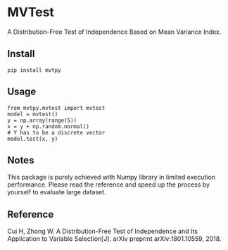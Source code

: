 # MVTest
A Distribution-Free Test of Independence Based on Mean Variance Index.

## Install

    pip install mvtpy
    
## Usage

    from mvtpy.mvtest import mvtest
    model = mvtest()
    y = np.array(range(5))
    x = y + np.random.normal()
    # Y has to be a discrete vector
    model.test(x, y)
    
## Notes

This package is purely achieved with Numpy library in limited execution performance. Please read the reference and speed up the process by yourself to evaluate large dataset.

## Reference

Cui H, Zhong W. A Distribution-Free Test of Independence and Its Application to Variable Selection[J]. arXiv preprint arXiv:1801.10559, 2018.

